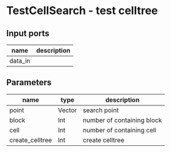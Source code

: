 [headline]:<>
TestCellSearch - test celltree
==============================
[headline]:<>
[inputPorts]:<>
Input ports
-----------
|name|description|
|-|-|
|data_in||


[inputPorts]:<>
[outputPorts]:<>
[outputPorts]:<>
[parameters]:<>
Parameters
----------
|name|type|description|
|-|-|-|
|point|Vector|search point|
|block|Int|number of containing block|
|cell|Int|number of containing cell|
|create_celltree|Int|create celltree|

[parameters]:<>
